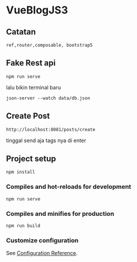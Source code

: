 # VueBlogJS3

## Catatan

```
ref,router,composable, bootstrap5
```

## Fake Rest api

```
npm run serve
```
lalu bikin terminal baru

```
json-server --watch data/db.json
```

## Create Post

```
http://localhost:8081/posts/create
```

tinggal send aja tags nya di enter

## Project setup
```
npm install
```

### Compiles and hot-reloads for development
```
npm run serve
```

### Compiles and minifies for production
```
npm run build
```

### Customize configuration
See [Configuration Reference](https://cli.vuejs.org/config/).
